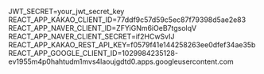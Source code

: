 JWT_SECRET=your_jwt_secret_key
REACT_APP_KAKAO_CLIENT_ID=77ddf9c57d59c5ec87f79398d5ae2e83
REACT_APP_NAVER_CLIENT_ID=ZFYiGNm6iOeB7tgsolqV
REACT_APP_NAVER_CLIENT_SECRET=if2HCwSvIJ
REACT_APP_KAKAO_REST_API_KEY=f0579f41e144258263ee0dfef34ae35b
REACT_APP_GOOGLE_CLIENT_ID=1029984235128-ev1955m4p0hahtudm1mvs4laoujgdtd0.apps.googleusercontent.com
